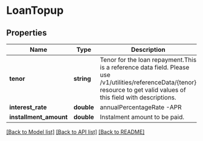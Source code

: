# LoanTopup

## Properties
Name | Type | Description | Notes
------------ | ------------- | ------------- | -------------
**tenor** | **string** | Tenor for the loan repayment.This is a reference data field. Please use /v1/utilities/referenceData/{tenor} resource to get valid values of this field with descriptions. | [optional] 
**interest_rate** | **double** | annualPercentageRate -APR | [optional] 
**installment_amount** | **double** | Instalment amount to be paid. | [optional] 

[[Back to Model list]](../../README.md#documentation-for-models) [[Back to API list]](../../README.md#documentation-for-api-endpoints) [[Back to README]](../../README.md)


